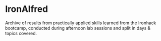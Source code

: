 # IronAlfred

Archive of results from practically applied skills learned from the Ironhack bootcamp, conducted during afternoon lab sessions and split in days & topics covered.

